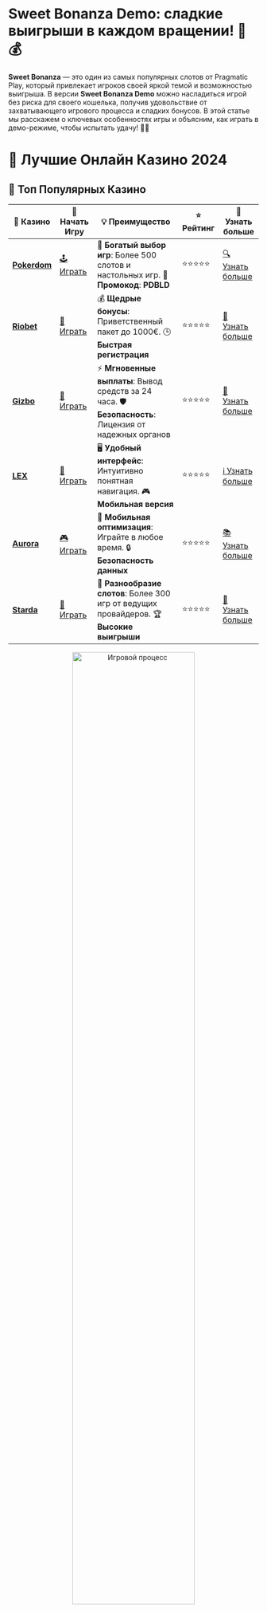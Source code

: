# **Sweet Bonanza Demo: сладкие выигрыши в каждом вращении! 🍬💰**

**Sweet Bonanza** — это один из самых популярных слотов от Pragmatic Play, который привлекает игроков своей яркой темой и возможностью выигрыша. В версии **Sweet Bonanza Demo** можно насладиться игрой без риска для своего кошелька, получив удовольствие от захватывающего игрового процесса и сладких бонусов. В этой статье мы расскажем о ключевых особенностях игры и объясним, как играть в демо-режиме, чтобы испытать удачу! 🍭🎰

# 🎰 Лучшие Онлайн Казино 2024

## 🌟 Топ Популярных Казино

| 🎲 **Казино** | 🔗 **Начать Игру** | 💡 **Преимущество** | ⭐ **Рейтинг** | 🔗 **Узнать больше** |
|--------------|---------------------|---------------------|----------------|----------------------|
| [**Pokerdom**](https://brandplay.link/4k77v2yx) | [🕹️ Играть](https://brandplay.link/4k77v2yx) | 🎉 **Богатый выбор игр**: Более 500 слотов и настольных игр. 🎁 **Промокод**: **PDBLD** | ⭐⭐⭐⭐⭐ | [🔍 Узнать больше](https://brandplay.link/4k77v2yx) |
| [**Riobet**](https://brandplay.link/7xBLTPyj) | [🎰 Играть](https://brandplay.link/7xBLTPyj) | 💰 **Щедрые бонусы**: Приветственный пакет до 1000€. 🕒 **Быстрая регистрация** | ⭐⭐⭐⭐⭐ | [📖 Узнать больше](https://brandplay.link/7xBLTPyj) |
| [**Gizbo**](https://brandplay.link/bprXw4YV) | [🎲 Играть](https://brandplay.link/bprXw4YV) | ⚡ **Мгновенные выплаты**: Вывод средств за 24 часа. 🛡️ **Безопасность**: Лицензия от надежных органов | ⭐⭐⭐⭐⭐ | [📝 Узнать больше](https://brandplay.link/bprXw4YV) |
| [**LEX**](https://brandplay.link/zW4hdDFV) | [🤑 Играть](https://brandplay.link/zW4hdDFV) | 🖥️ **Удобный интерфейс**: Интуитивно понятная навигация. 🎮 **Мобильная версия** | ⭐⭐⭐⭐⭐ | [ℹ️ Узнать больше](https://brandplay.link/zW4hdDFV) |
| [**Aurora**](https://10trafic-stat2.com/click/668546556bcc6313411604bd/6766/13032/subaccount) | [🎮 Играть](https://10trafic-stat2.com/click/668546556bcc6313411604bd/6766/13032/subaccount) | 📱 **Мобильная оптимизация**: Играйте в любое время. 🔒 **Безопасность данных** | ⭐⭐⭐⭐⭐ | [📚 Узнать больше](https://10trafic-stat2.com/click/668546556bcc6313411604bd/6766/13032/subaccount) |
| [**Starda**](https://brandplay.link/fB7xwRFL) | [🎯 Играть](https://brandplay.link/fB7xwRFL) | 🎰 **Разнообразие слотов**: Более 300 игр от ведущих провайдеров. 🏆 **Высокие выигрыши** | ⭐⭐⭐⭐⭐ | [🔎 Узнать больше](https://brandplay.link/fB7xwRFL) |

<div align="center">
    <img src="https://i.pinimg.com/originals/87/9e/b9/879eb9354dd0699582408b68f2e253b2.gif" alt="Игровой процесс" width="70%">
</div>

## 💎 Лучшие Бонусы и Акции

| 🎲 **Казино** | 🔗 **Начать Игру** | 💡 **Преимущество** | ⭐ **Рейтинг** | 🔗 **Узнать больше** |
|--------------|---------------------|---------------------|----------------|----------------------|
| [**Kometa**](https://brandplay.link/8ZymQJV8) | [🎰 Играть](https://brandplay.link/8ZymQJV8) | 🎁 **Эксклюзивные бонусы**: Регулярные акции и промо. 🔄 **Программы лояльности** | ⭐⭐⭐⭐☆ | [🔍 Узнать больше](https://brandplay.link/8ZymQJV8) |
| [**R7**](https://brandplay.link/bMd3Yjsw) | [🕹️ Играть](https://brandplay.link/bMd3Yjsw) | 🕒 **Круглосуточная поддержка**: Всегда на связи. 💸 **Высокие лимиты** | ⭐⭐⭐⭐☆ | [📖 Узнать больше](https://brandplay.link/bMd3Yjsw) |
| [**7K**](https://brandplay.link/BvQyFShp) | [🎲 Играть](https://brandplay.link/BvQyFShp) | 🌟 **Эксклюзивные бонусы**: Только для VIP игроков. 🎉 **Сезонные акции** | ⭐⭐⭐⭐☆ | [📝 Узнать больше](https://brandplay.link/BvQyFShp) |
| [**Kent**](https://brandplay.link/Fv2WP3js) | [🤑 Играть](https://brandplay.link/Fv2WP3js) | 📈 **Высокий RTP**: Более 98%. 💼 **Профессиональная поддержка** | ⭐⭐⭐⭐☆ | [ℹ️ Узнать больше](https://brandplay.link/Fv2WP3js) |
| [**1Xslots**](https://brandplay.link/hSB1khtr) | [🎮 Играть](https://brandplay.link/hSB1khtr) | 🎉 **Множество акций**: Еженедельные бонусы и турниры. 🛡️ **Безопасность** | ⭐⭐⭐⭐☆ | [📚 Узнать больше](https://brandplay.link/hSB1khtr) |
| [**Gama**](https://brandplay.link/j6NMKsDz) | [🎯 Играть](https://brandplay.link/j6NMKsDz) | 🔍 **Интуитивный интерфейс**: Легкость использования. 🏅 **Престижные турниры** | ⭐⭐⭐⭐☆ | [🔎 Узнать больше](https://brandplay.link/j6NMKsDz) |

<div align="center">
    <img src="https://i.pinimg.com/originals/87/9e/b9/879eb9354dd0699582408b68f2e253b2.gif" alt="Игровой процесс" width="70%">
</div>

## 🚀 Быстрые Выигрыши и Поддержка

| 🎲 **Казино** | 🔗 **Начать Игру** | 💡 **Преимущество** | ⭐ **Рейтинг** | 🔗 **Узнать больше** |
|--------------|---------------------|---------------------|----------------|----------------------|
| [**Onion**](https://brandplay.link/zBGRVpQ9) | [🎰 Играть](https://brandplay.link/zBGRVpQ9) | 🤑 **Низкие ставки**: Идеально для начинающих. 🔄 **Быстрые выводы** | ⭐⭐⭐⭐☆ | [🔍 Узнать больше](https://brandplay.link/zBGRVpQ9) |
| [**Чемпион**](https://temon-gter.cfd/go/lRq?p80412p304504pcc44t17455) | [🕹️ Играть](https://temon-gter.cfd/go/lRq?p80412p304504pcc44t17455) | 🏅 **Лояльная программа**: Награды за активность. 🎁 **Ежемесячные бонусы** | ⭐⭐⭐⭐☆ | [📖 Узнать больше](https://temon-gter.cfd/go/lRq?p80412p304504pcc44t17455) |
| [**Vavada**](https://vavadapartner.pro/?promo=ea5c9275-6854-4505-94fc-95ab18221945-linkb2) | [🎲 Играть](https://vavadapartner.pro/?promo=ea5c9275-6854-4505-94fc-95ab18221945-linkb2) | 🚀 **Быстрая регистрация**: Начните играть мгновенно. 🔐 **Безопасные транзакции** | ⭐⭐⭐⭐☆ | [📝 Узнать больше](https://vavadapartner.pro/?promo=ea5c9275-6854-4505-94fc-95ab18221945-linkb2) |
| [**Friends**](https://gofriends.kim/linkb2) | [🤑 Играть](https://gofriends.kim/linkb2) | 🤝 **Социальные игры**: Играйте с друзьями. 🌐 **Мультиплатформенность** | ⭐⭐⭐⭐☆ | [ℹ️ Узнать больше](https://gofriends.kim/linkb2) |
| [**1WIN**](https://brandplay.link/smXVpBbG) | [🎮 Играть](https://brandplay.link/smXVpBbG) | 🏆 **Спортивные ставки**: Широкий выбор видов спорта. 💵 **Высокие коэффициенты** | ⭐⭐⭐⭐☆ | [📚 Узнать больше](https://brandplay.link/smXVpBbG) |
| [**Drip**](https://drp-ircp01.com/c07e6a3db) | [🎯 Играть](https://drp-ircp01.com/c07e6a3db) | 🌐 **Инновационные игры**: Новейшие игровые технологии. 🛡️ **Высокая безопасность** | ⭐⭐⭐⭐☆ | [🔎 Узнать больше](https://drp-ircp01.com/c07e6a3db) |
| [**JoyCasino**](https://rpc30.call2me.pro/?/ru/registration?apkpop=0&partner=p24970p3291217pc98f) | [🎰 Играть](https://rpc30.call2me.pro/?/ru/registration?apkpop=0&partner=p24970p3291217pc98f) | 🎁 **Приятные бонусы**: Ежедневные акции и подарки. 🕹️ **Разнообразие игр** | ⭐⭐⭐⭐☆ | [🔍 Узнать больше](https://rpc30.call2me.pro/?/ru/registration?apkpop=0&partner=p24970p3291217pc98f) |

<div align="center">
    <img src="https://i.pinimg.com/originals/87/9e/b9/879eb9354dd0699582408b68f2e253b2.gif" alt="Игровой процесс" width="70%">
</div>
---

✨ **Выбирайте лучшее казино для себя и наслаждайтесь игрой! Удачи!** ✨
![Sweet Bonanza Slot](https://i.pinimg.com/originals/a9/29/6e/a9296ea1cf6a7c20a985e593451f0323.png)

### 1. **Что такое Sweet Bonanza Demo?** 🍬

**Sweet Bonanza Demo** — это демо-версия слота **Sweet Bonanza** от Pragmatic Play, в которой вы можете играть бесплатно, не рискуя своими деньгами. В демо-режиме доступны все функции и бонусы оригинальной игры, поэтому вы сможете ознакомиться с игровыми механиками и потренироваться перед игрой на реальные деньги.

#### 1.1 **Особенности Sweet Bonanza Slot** 🍒

Слот **Sweet Bonanza** предлагает игрокам уникальную систему **Pay Anywhere**, что означает, что выигрышные комбинации могут быть расположены на любых позициях на барабанах. Это делает игру интересной и увеличивает шансы на получение большого выигрыша.

В слоте используются яркие символы сладостей, такие как леденцы, фрукты и различные конфеты. Если вы любите яркие и красочные игры с множеством бонусных функций, **Sweet Bonanza** — это именно то, что вам нужно!

#### 1.2 **Как играть в Sweet Bonanza Demo?** 🎮

1. Выберите ставку (в демо-режиме ставка не реальная).
2. Нажмите на кнопку **Spin** и следите, как барабаны начинают вращаться.
3. Наслаждайтесь игрой, наблюдая за сладкими символами, которые выпадают на барабаны.
4. Если на экране появляется несколько одинаковых символов, вы выигрываете!

### 2. **Бонусные функции Sweet Bonanza** 🎁

**Sweet Bonanza** известен своими щедрыми бонусами и увлекательными функциями, которые делают игровой процесс захватывающим. Рассмотрим основные бонусные функции слота:

#### 2.1 **Free Spins (Бесплатные вращения)** 🎉

Одной из главных особенностей **Sweet Bonanza** являются бесплатные вращения. Для активации этой функции нужно поймать на барабанах хотя бы 4 символа с изображением леденцов или сладких фруктов. После этого вы получаете до 10 бесплатных вращений, а все выигрыши в этой функции умножаются.

#### 2.2 **Tumble Feature (Функция падения)** 💥

В **Sweet Bonanza** используется **Tumble Feature**, при котором после каждого выигрыша символы, участвующие в комбинации, исчезают, а на их место падают новые символы. Это дает возможность получить дополнительные выигрыши в одном вращении.

#### 2.3 **Multipliers (Множители)** 💥

В игре также есть множители, которые могут существенно увеличить ваш выигрыш. Множители выпадают во время функции бесплатных вращений и могут варьироваться от 2x до 100x. Чем больше множителей, тем более сладким будет ваш выигрыш! 🍬💥

### 3. **Преимущества игры в Sweet Bonanza Demo** 🎮

#### 3.1 **Безопасность и отсутствие риска** 🛡️

Играя в демо-версию **Sweet Bonanza**, вы можете попробовать все бонусные функции и механики без риска потерять деньги. Это идеальный способ ознакомиться с игрой, понять ее особенности и улучшить свои навыки.

#### 3.2 **Веселая и яркая тема** 🎨

Тема сладостей и ярких символов создают позитивную атмосферу, а множество бонусных функций делают игровой процесс еще более увлекательным. Яркие леденцы, фрукты и конфеты — это то, что понравится каждому игроку!

#### 3.3 **Отличные шансы на выигрыши** 💰

Слот **Sweet Bonanza** предлагает множество способов для получения выигрышей благодаря механике **Pay Anywhere**, функции **Tumble** и бонусам с множителями. Это дает вам большие шансы на крупные выплаты!

### 4. **Заключение** 🎯

**Sweet Bonanza Demo** — это отличная возможность насладиться игрой без финансовых рисков. Яркая и сладкая тема, бонусы в виде фриспинов и множителей, а также механика **Tumble Feature** делают этот слот захватывающим и интересным для всех игроков. Попробуйте демо-режим, насладитесь игрой и решите, хотите ли вы попробовать свои силы в реальной игре на деньги! 🎉🍬

Играть в **Sweet Bonanza Demo** легко и весело, а шансы на сладкие выигрыши всегда с вами! 🏆
